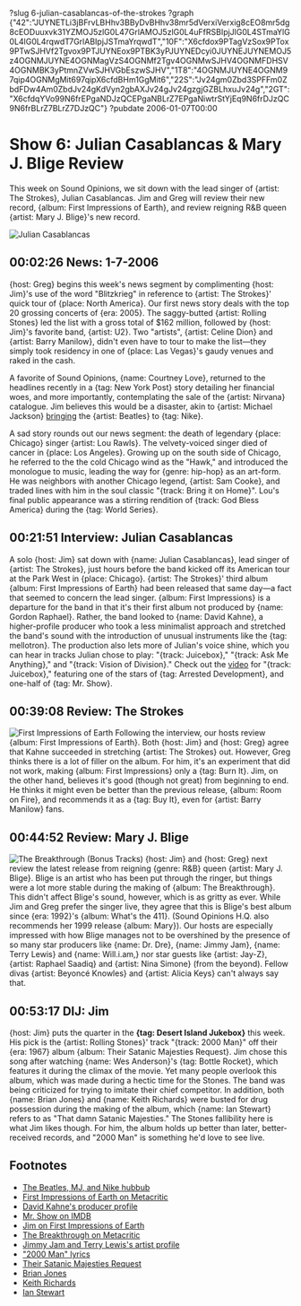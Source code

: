 ?slug 6-julian-casablancas-of-the-strokes
?graph {"42":"JUYNETLi3jBFrvLBHhv3BByDvBHhv38mr5dVerxiVerxig8cEO8mr5dg8cEODuuxvk31YZMOJ5zlG0L47GrlAMOJ5zlG0L4uFfRSBIpjJlG0L4STmaYlG0L4lG0L4rqwdT7GrlABIpjJSTmaYrqwdT","10F":"X6cfdox9PTagVzSox9PTox9PTwSJHVf2Tgvox9PTJUYNEox9PTBK3yPJUYNEDcyi0JUYNEJUYNEMOJ5z4OGNMJUYNE4OGNMagVzS4OGNMf2Tgv4OGNMwSJHV4OGNMFDHSV4OGNMBK3yPtmnZVwSJHVGbEszwSJHV","1T8":"4OGNMJUYNE4OGNM97qip4OGNMgMit697qipX6cfdBHm1GgMit6","22S":"Jv24gm0Zbd3SPFFm0ZbdFDw4Am0ZbdJv24gKdVyn2gbAXJv24gJv24gzgjGZBLhxuJv24g","2GT":"X6cfdqYVo99N6frEPgaNDJzQCEPgaNBLrZ7EPgaNiwtrStYjEq9N6frDJzQC9N6frBLrZ7BLrZ7DJzQC"}
?pubdate 2006-01-07T00:00

# Show 6: Julian Casablancas & Mary J. Blige Review
This week on Sound Opinions, we sit down with the lead singer of {artist: The Strokes}, Julian Casablancas. Jim and Greg will review their new record, {album: First Impressions of Earth}, and review reigning R&B queen {artist: Mary J. Blige}'s new record.

![Julian Casablancas](//static.soundopinions.org/images/2006/juliancasablancas.jpg)

## 00:02:26 News: 1-7-2006
{host: Greg} begins this week's news segment by complimenting {host: Jim}'s use of the word "Blitzkrieg" in reference to {artist: The Strokes}' quick tour of {place: North America}. Our first news story deals with the top 20 grossing concerts of {era: 2005}. The saggy-butted {artist: Rolling Stones} led the list with a gross total of $162 million, followed by {host: Jim}'s favorite band, {artist: U2}. Two "artists", {artist: Celine Dion} and {artist: Barry Manilow}, didn't even have to tour to make the list—they simply took residency in one of {place: Las Vegas}'s gaudy venues and raked in the cash. 

A favorite of Sound Opinions, {name: Courtney Love}, returned to the headlines recently in a {tag: New York Post} story detailing her financial woes, and more importantly, contemplating the sale of the {artist: Nirvana} catalogue. Jim believes this would be a disaster, akin to {artist: Michael Jackson} [bringing](http://www.guardian.co.uk/thebeatles/story/0,11212,606544,00.html) the {artist: Beatles} to {tag: Nike}.

A sad story rounds out our news segment: the death of legendary {place: Chicago} singer {artist: Lou Rawls}. The velvety-voiced singer died of cancer in {place: Los Angeles}. Growing up on the south side of Chicago, he referred to the the cold Chicago wind as the "Hawk," and introduced the monologue to music, leading the way for {genre: hip-hop} as an art-form. He was neighbors with another Chicago legend, {artist: Sam Cooke}, and traded lines with him in the soul classic "{track: Bring it on Home}". Lou's final public appearance was a stirring rendition of {track: God Bless America} during the {tag: World Series}. 

## 00:21:51 Interview: Julian Casablancas
A solo {host: Jim} sat down with {name: Julian Casablancas}, lead singer of {artist: The Strokes}, just hours before the band kicked off its American tour at the Park West in {place: Chicago}. {artist: The Strokes}' third album {album: First Impressions of Earth} had been released that same day—a fact that seemed to concern the lead singer. {album: First Impressions} is a departure for the band in that it's their first album not produced by {name: Gordon Raphael}. Rather, the band looked to {name: David Kahne}, a higher-profile producer who took a less minimalist approach and stretched the band's sound with the introduction of unusual instruments like the {tag: mellotron}. The production also lets more of Julian's voice shine, which you can hear in tracks Julian chose to play: "{track: Juicebox}," "{track: Ask Me Anything}," and "{track: Vision of Division}."  Check out the [video](https://www.youtube.com/watch?v=GoltwBHXCx8&feature=kp) for "{track: Juicebox}," featuring one of the stars of {tag: Arrested Development}, and one-half of {tag: Mr. Show}.

## 00:39:08 Review: The Strokes
![First Impressions of Earth](//static.soundopinions.org/assets/6/1T80.jpg "560289/299740383")
Following the interview, our hosts review {album: First Impressions of Earth}. Both {host: Jim} and {host: Greg} agree that Kahne succeeded in stretching {artist: The Strokes} out. However, Greg thinks there is a lot of filler on the album. For him, it's an experiment that did not work, making {album: First Impressions} only a {tag: Burn It}. Jim, on the other hand, believes it's good (though not great) from beginning to end. He thinks it might even be better than the previous release, {album: Room on Fire}, and recommends it as a {tag: Buy It}, even for {artist: Barry Manilow} fans.

## 00:44:52 Review: Mary J. Blige
![The Breakthrough (Bonus Tracks)](//static.soundopinions.org/assets/6/22S0.jpg "1392280/962592371")
{host: Jim} and {host: Greg} next review the latest release from reigning {genre: R&B} queen {artist: Mary J. Blige}. Blige is an artist who has been put through the ringer, but things were a lot more stable during the making of {album: The Breakthrough}. This didn't affect Blige's sound, however, which is as gritty as ever. While Jim and Greg prefer the singer live, they agree that this is Blige's best album since {era: 1992}'s {album: What's the 411}. (Sound Opinions H.Q. also recommends her 1999 release {album: Mary}). Our hosts are especially impressed with how Blige manages not to be overshined by the presence of so many star producers like {name: Dr. Dre}, {name: Jimmy Jam}, {name: Terry Lewis} and {name: Will.i.am,} nor star guests like {artist: Jay-Z}, {artist: Raphael Saadiq} and {artist: Nina Simone} (from the beyond). Fellow divas {artist: Beyoncé Knowles} and {artist: Alicia Keys} can't always say that.

## 00:53:17 DIJ: Jim
{host: Jim} puts the quarter in the **{tag: Desert Island Jukebox}** this week. His pick is the {artist: Rolling Stones}' track "{track: 2000 Man}" off their {era: 1967} album {album: Their Satanic Majesties Request}. Jim chose this song after watching {name: Wes Anderson}'s {tag: Bottle Rocket}, which features it during the climax of the movie. Yet many people overlook this album, which was made during a hectic time for the Stones. The band was being criticized for trying to imitate their chief competitor. In addition, both {name: Brian Jones} and {name: Keith Richards} were busted for drug possession during the making of the album, which {name: Ian Stewart} refers to as "That damn Satanic Majesties." The Stones fallibility here is what Jim likes though. For him, the album holds up better than later, better-received records, and "2000 Man" is something he'd love to see live.  

## Footnotes
- [The Beatles, MJ, and Nike hubbub](http://www.guardian.co.uk/thebeatles/story/0,11212,606544,00.html)
- [First Impressions of Earth on Metacritic](http://www.metacritic.com/music/artists/strokes/firstimpressionsofearth)
- [David Kahne's producer profile](http://www.m-audio.com/artists/en_us/DavidKahne.html)
- [Mr. Show on IMDB](http://www.imdb.com/title/tt0112084/)
- [Jim on First Impressions of Earth](http://www.jimdero.com/News2005/Stokesfeaturejan3.htm)
- [The Breakthrough on Metacritic](http://www.metacritic.com/music/artists/bligemaryj/breakthrough)
- [Jimmy Jam and Terry Lewis's artist profile](http://www.ascap.com/audioportraits/jimmyjam_terrylewis.html)
- ["2000 Man" lyrics](http://www.lyrics007.com/The%20Rolling%20Stones%20Lyrics/2000%20MAN%20Lyrics.html)
- [Their Satanic Majesties Request](http://www.allmusic.com/cg/amg.dll?p=amg&token=ADFEAEE47C19DC4FA87520D69D3D4DC7FA7FFB07D063FD831F29461BDFBA3C54DD5F26B904A595CCAEFC6AB679AFF962A7500CD0C0EE57ECBC1B&sql=10:7z7tk6sx9kr3)
- [Brian Jones](http://www.allmusic.com/cg/amg.dll?p=amg&token=ADFEAEE47C19DC4FA87520D69D3D4DC7FA7FFB07D063FD831F29461BDFBA3C54DD5F26B904A595CCAEFC6AB679AFF962A7500CD6C0EB51ECBC1B&sql=11:mkyvad5kv8w5~T1)
- [Keith Richards](http://www.allmusic.com/cg/amg.dll?p=amg&token=ADFEAEE47C19DC4FA87520D69D3D4DC7FA7FFB07D063FD831F29461BDFBA3C54DD5F26B904A595CCAEFC6AB679AFF962A7500CD5C0EE54ECBC1B&sql=11:9l5s8qcbbtc4)
- [Ian Stewart](http://www.allmusic.com/cg/amg.dll?p=amg&token=ADFEAEE47C19DC4FA87520D69D3D4DC7FA7FFB07D063FD831F29461BDFBA3C54DD5F26B904A595CCAEFC6AB679AFF962A7500BD2C0EB56ECBC1B&sql=11:cqn8b5t4bsqe)
